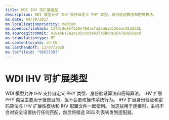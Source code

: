 ```yaml
---
title: WDI IHV 可扩展类型
description: WDI 模型允许 IHV 支持自定义 PHY 类型、身份验证算法和密码算法。
ms.date: 04/20/2017
ms.localizationpriority: medium
ms.openlocfilehash: 13fd1de8efb50e78daefa2aa63d12deac015052b
ms.sourcegitcommit: 418e6617e2a695c9cb4b37b5b60e264760858acd
ms.translationtype: MT
ms.contentlocale: zh-CN
ms.lasthandoff: 12/07/2020
ms.locfileid: "96825383"
---
```

# <a name="wdi-ihv-extensible-types"></a>WDI IHV 可扩展类型


WDI 模型允许 IHV 支持自定义 PHY 类型、身份验证算法和密码算法。 IHV 扩展 PHY 类型主要用于报告目的，但不会更改操作系统行为。 IHV 扩展身份验证和密码算法与 IHV 扩展性模块和 IHV 配置文件一起使用。 当这些用于连接时，主机不会对安全设置执行任何匹配，然后将候选 BSS 列表转发到适配器。

 

 





